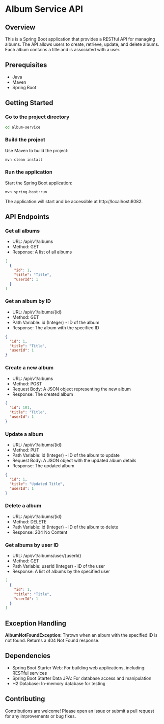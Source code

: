 # Album Service API

## Overview

This is a Spring Boot application that provides a RESTful API for managing albums. The API allows users to
create,
retrieve, update, and delete albums. Each album contains a title and is associated with a user.

## Prerequisites

- Java
- Maven
- Spring Boot

## Getting Started

### Go to the project directory

```bash
cd album-service
```

### Build the project

Use Maven to build the project:

```bash
mvn clean install
```

### Run the application

Start the Spring Boot application:

```bash
mvn spring-boot:run
```

The application will start and be accessible at http://localhost:8082.

## API Endpoints

### Get all albums

- URL: /api/v1/albums
- Method: GET
- Response: A list of all albums

```json
[
  {
    "id": 1,
    "title": "Title",
    "userId": 1
  }
]
```

### Get an album by ID

- URL: /api/v1/albums/{id}
- Method: GET
- Path Variable: id (Integer) - ID of the album
- Response: The album with the specified ID

```json
{
  "id": 1,
  "title": "Title",
  "userId": 1
}
```

### Create a new album

- URL: /api/v1/albums
- Method: POST
- Request Body: A JSON object representing the new album
- Response: The created album

```json
{
  "id": 101,
  "title": "Title",
  "userId": 1
}
```

### Update a album

- URL: /api/v1/albums/{id}
- Method: PUT
- Path Variable: id (Integer) - ID of the album to update
- Request Body: A JSON object with the updated album details
- Response: The updated album

```json
{
  "id": 1,
  "title": "Updated Title",
  "userId": 1
}
```

### Delete a album

- URL: /api/v1/albums/{id}
- Method: DELETE
- Path Variable: id (Integer) - ID of the album to delete
- Response: 204 No Content

### Get albums by user ID

- URL: /api/v1/albums/user/{userId}
- Method: GET
- Path Variable: userId (Integer) - ID of the user
- Response: A list of albums by the specified user

```json
[
  {
    "id": 1,
    "title": "Title",
    "userId": 1
  }
]
```

## Exception Handling

**AlbumNotFoundException**: Thrown when an album with the specified ID is not found. Returns a 404 Not Found response.

## Dependencies

- Spring Boot Starter Web: For building web applications, including RESTful services
- Spring Boot Starter Data JPA: For database access and manipulation
- H2 Database: In-memory database for testing

## Contributing

Contributions are welcome! Please open an issue or submit a pull request for any improvements or bug fixes.
